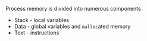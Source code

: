 Process memory is divided into numerous components

- Stack - local variables
- Data - global variables and `malloc`ated memory
- Text - instructions